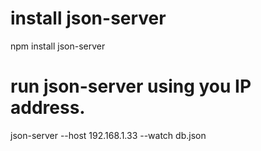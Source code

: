 
# install json-server

npm install json-server

# run json-server using you IP address.

json-server --host 192.168.1.33 --watch db.json